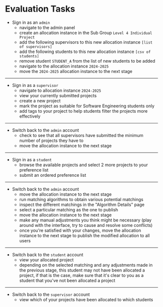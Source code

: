 # Evaluation Tasks

- Sign in as an `admin`
  - navigate to the admin panel
  - create an allocation instance in the Sub Group `Level 4 Individual Project`
  - add the following supervisors to this new allocation instance `[list of supervisors]`
  - add the following students to this new allocation instance `[csv of students]`
  - remove student `STUDENT_A` from the list of new students to be added
  - navigate to the allocation instance `2024-2025`
  - move the `2024-2025` allocation instance to the next stage

---

- Sign in as a `supervisor`
  - navigate to allocation instance `2024-2025`
  - view your currently submitted projects
  - create a new project
  - mark the project as suitable for Software Engineering students only
  - add tags to your project to help students filter the projects more effectively

---

- Switch back to the `admin` account
  - check to see that all supervisors have submitted the minimum number of projects they have to
  - move the allocation instance to the next stage

---

- Sign in as a `student`
  - browse the available projects and select 2 more projects to your preference list
  - submit an ordered preference list

---

- Switch back to the `admin` account
  - move the allocation instance to the next stage
  - run matching algorithms to obtain various potential matchings
  - inspect the different matchings in the "Algorithm Details" page
  - select a particular matching as the one to publish
  - move the allocation instance to the next stage
  - make any manual adjustments you think might be necessary (play around with the interface, try to cause and resolve some conflicts)
  - once you're satisfied with your changes, move the allocation instance to the next stage to publish the modified allocation to all users

---

- Switch back to the `student` account
  - view your allocated project
  - depending on the selected matching and any adjustments made in the previous stage, this student may not have been allocated a project, if that is the case, make sure that it's clear to you as a student that you've not been allocated a project

---

- Switch back to the `supervisor` account
  - view which of your projects have been allocated to which students
